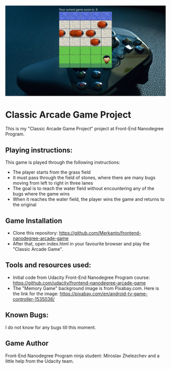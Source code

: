 ![alt text](https://github.com/Merkanto/frontend-nanodegree-arcade-game/blob/master/images/arcade-game-screenshot.png)

# Classic Arcade Game Project

This is my "Classic Arcade Game Project" project at Front-End Nanodegree Program.


## Playing instructions:

This game is played through the following instructions:
* The player starts from the grass field
* It must pass through the field of stones, where there are many bugs moving from left to right in three lanes
* The goal is to reach the water field without encountering any of the bugs where the game wins
* When it reaches the water field, the player wins the game and returns to the original


## Game Installation

* Clone this repository: https://github.com/Merkanto/frontend-nanodegree-arcade-game
* After that, open index.html in your favourite browser and play the "Classic Arcade Game".

## Tools and resources used:

* Initial code from Udacity Front-End Nanodegree Program course: https://github.com/udacity/frontend-nanodegree-arcade-game
* The "Memory Game" background image is from Pixabay.com. Here is the link for the image: https://pixabay.com/en/android-tv-game-controller-1535038/


## Known Bugs:

I do not know for any bugs till this moment.

## Game Author

Front-End Nanodegree Program ninja student: Miroslav Zhelezchev and a little help from the Udacity team.
